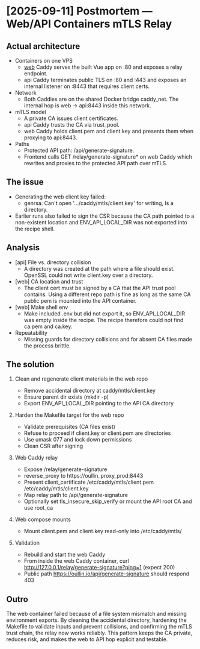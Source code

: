 # [2025-09-11] Postmortem — Web/API Containers mTLS Relay

## Actual architecture
- Containers on one VPS
	- [web](https://github.com/oullin/web) Caddy serves the built Vue app on :80 and exposes a relay endpoint.
	- api Caddy terminates public TLS on :80 and :443 and exposes an internal listener on :8443 that requires client certs.
- Network
	- Both Caddies are on the shared Docker bridge caddy_net. The internal hop is web → api:8443 inside this network.
- mTLS model
	- A private CA issues client certificates.
	- api Caddy trusts the CA via trust_pool.
	- web Caddy holds client.pem and client.key and presents them when proxying to api:8443.
- Paths
	- Protected API path: /api/generate-signature.
	- Frontend calls GET /relay/generate-signature* on web Caddy which rewrites and proxies to the protected API path over mTLS.

## The issue
- Generating the web client key failed:
	- genrsa: Can't open '.../caddy/mtls/client.key' for writing, Is a directory.
- Earlier runs also failed to sign the CSR because the CA path pointed to a non-existent location and ENV_API_LOCAL_DIR was not exported into the recipe shell.

## Analysis
- [api] File vs. directory collision
	- A directory was created at the path where a file should exist. OpenSSL could not write client.key over a directory.
- [web] CA location and trust
	- The client cert must be signed by a CA that the API trust pool contains. Using a different repo path is fine as long as the same CA public pem is mounted into the API container.
- [web] Make shell env
	- Make included .env but did not export it, so ENV_API_LOCAL_DIR was empty inside the recipe. The recipe therefore could not find ca.pem and ca.key.
- Repeatability
	- Missing guards for directory collisions and for absent CA files made the process brittle.

## The solution
1) Clean and regenerate client materials in the web repo
	- Remove accidental directory at caddy/mtls/client.key
	- Ensure parent dir exists (mkdir -p)
	- Export ENV_API_LOCAL_DIR pointing to the API CA directory

2) Harden the Makefile target for the web repo
	- Validate prerequisites (CA files exist)
	- Refuse to proceed if client.key or client.pem are directories
	- Use umask 077 and lock down permissions
	- Clean CSR after signing

3) Web Caddy relay
	- Expose /relay/generate-signature
	- reverse_proxy to https://oullin_proxy_prod:8443
	- Present client_certificate /etc/caddy/mtls/client.pem /etc/caddy/mtls/client.key
	- Map relay path to /api/generate-signature
	- Optionally set tls_insecure_skip_verify or mount the API root CA and use root_ca

4) Web compose mounts
	- Mount client.pem and client.key read-only into /etc/caddy/mtls/

5) Validation
	- Rebuild and start the web Caddy
	- From inside the web Caddy container, curl http://127.0.0.1/relay/generate-signature?ping=1 (expect 200)
	- Public path https://oullin.io/api/generate-signature should respond 403

## Outro
The web container failed because of a file system mismatch and missing environment exports. By cleaning the accidental 
directory, hardening the Makefile to validate inputs and prevent collisions, and confirming the mTLS trust chain, 
the relay now works reliably. This pattern keeps the CA private, reduces risk, and makes the web to API hop explicit 
and testable.

